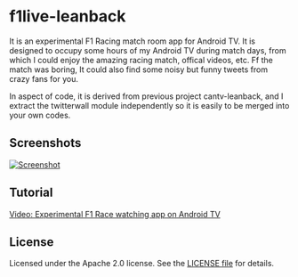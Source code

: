 # f1live-leanback
It is an experimental F1 Racing match room app for Android TV. It is designed to occupy some hours of my Android TV during match days, from which I could enjoy the amazing racing match, offical videos, etc. Ff the match was boring, It could also find some noisy but funny tweets from crazy fans for you. 

In aspect of code, it is derived from previous project cantv-leanback, and I extract the twitterwall module independently so it is easily to be merged into your own codes.

## Screenshots

[![Screenshot](screenshot.png)](https://github.com/q1yh/f1live-leanback/raw/master/screenshot.png)

## Tutorial
[Video: Experimental F1 Race watching app on Android TV](https://www.youtube.com/watch?v=hjevrgtkij4)

## License

Licensed under the Apache 2.0 license. See the [LICENSE file][license] for details.

[license]: LICENSE

